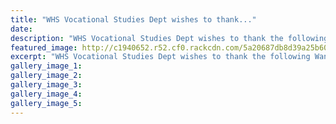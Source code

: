 ```yaml
---
title: "WHS Vocational Studies Dept wishes to thank..."
date: 
description: "WHS Vocational Studies Dept wishes to thank the following Wanganui employers for providing workplace learning opportunities and..."
featured_image: http://c1940652.r52.cf0.rackcdn.com/5a20687db8d39a25b6000c2e/WEBSITE-CREST-used-SEPT-2017.jpg
excerpt: "WHS Vocational Studies Dept wishes to thank the following Wanganui employers for providing workplace learning opportunities and.."
gallery_image_1: 
gallery_image_2: 
gallery_image_3: 
gallery_image_4: 
gallery_image_5: 
---
```

